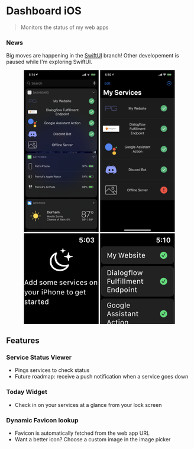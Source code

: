 # Dashboard iOS
> Monitors the status of my web apps

### News
Big moves are happening in the [SwiftUI](https://github.com/pg8wood/dashboard/tree/feature/swiftui) branch! Other developement is paused while I'm exploring SwiftUI.
<br />

<div align=center>
	<img src="docs/widget_screenshot.PNG" width=40% />
	<img src="docs/app_screenshot.PNG" width=40% />
	<br />
	<img src="docs/watch_empty_screenshot.PNG" width=40% />
	<img src="docs/watch_screenshot.PNG" width=40% />
</div>

## Features
### Service Status Viewer
- Pings services to check status
- Future roadmap: receive a push notification when a service goes down

### Today Widget
- Check in on your services at a glance from your lock screen

### Dynamic Favicon lookup
- Favicon is automatically fetched from the web app URL
- Want a better icon? Choose a custom image in the image picker
